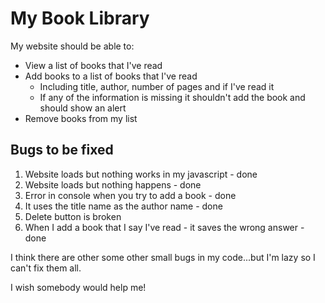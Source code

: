 # My Book Library

My website should be able to:

- View a list of books that I've read
- Add books to a list of books that I've read
  - Including title, author, number of pages and if I've read it
  - If any of the information is missing it shouldn't add the book and should show an alert
- Remove books from my list

## Bugs to be fixed

1. Website loads but nothing works in my javascript - done
2. Website loads but nothing happens - done
3. Error in console when you try to add a book - done
4. It uses the title name as the author name - done
5. Delete button is broken
6. When I add a book that I say I've read - it saves the wrong answer - done

I think there are other some other small bugs in my code...but I'm lazy so I can't fix them all.

I wish somebody would help me!
